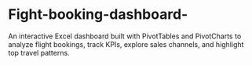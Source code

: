 # Fight-booking-dashboard-
An interactive Excel dashboard built with PivotTables and PivotCharts to analyze flight bookings, track KPIs, explore sales channels, and highlight top travel patterns.
